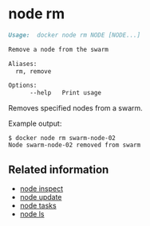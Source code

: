 <!--[metadata]>
+++
title = "node rm"
description = "The node rm command description and usage"
keywords = ["node, remove"]
[menu.main]
parent = "smn_cli"
+++
<![end-metadata]-->

# node rm

```markdown
Usage:  docker node rm NODE [NODE...]

Remove a node from the swarm

Aliases:
  rm, remove

Options:
      --help   Print usage
```

Removes specified nodes from a swarm.


Example output:

    $ docker node rm swarm-node-02
    Node swarm-node-02 removed from swarm


## Related information

* [node inspect](node_inspect.md)
* [node update](node_update.md)
* [node tasks](node_tasks.md)
* [node ls](node_ls.md)
